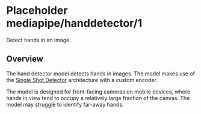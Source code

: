 # Placeholder mediapipe/handdetector/1

Detect hands in an image.

<!-- module-type: image-object-detection -->
<!-- fine-tunable: false -->
<!-- network-architecture: ssd -->

## Overview

The hand detector model detects hands in images. The model makes use of the
[Single Shot Detector](https://arxiv.org/abs/1512.02325) architecture with a
custom encoder.

The model is designed for front-facing cameras on mobile devices, where hands in
view tend to occupy a relatively large fraction of the canvas. The model may
struggle to identify far-away hands.
